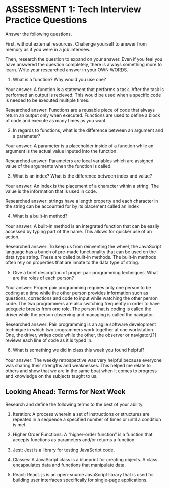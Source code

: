 # ASSESSMENT 1: Tech Interview Practice Questions
Answer the following questions.

First, without external resources. Challenge yourself to answer from memory as if you were in a job interview.

Then, research the question to expand on your answer. Even if you feel you have answered the question completely, there is always something more to learn. Write your researched answer in your OWN WORDS.

1. What is a function? Why would you use one?

  Your answer: A function is a statement that performs a task. After the task is performed an output is recieved. This would be used when a specific code is needed to be executed multiple times.

  Researched answer: Functions are a reusable piece of code that always return an output only when executed. Functions are used to define a block of code and execute as many times as you want. 



2. In regards to functions, what is the difference between an argument and a parameter?

  Your answer: A parameter is a placeholder inside of a function while an argument is the actual value inputed into the function.

  Researched answer: Parameters are local variables which are assigned value of the arguments when the function is called.



3. What is an index? What is the difference between index and value?

  Your answer: An index is the placement of a character within a string. The value is the information that is used in code. 

  Researched answer: strings have a length property and each character in the string can be accounted for by its placement called an index



4. What is a built-in method?

  Your answer: A built-in method is an integrated function that can be easily accessed by typing part of the name. This allows for quicker use of an action. 

  Researched answer: To keep us from reinventing the wheel, the JavaScript language has a bunch of pre-made functionality that can be used on the data type string. These are called built-in methods. The built-in methods often rely on properties that are innate to the data type of string.



5. Give a brief description of proper pair programming techniques. What are the roles of each person?

  Your answer: Proper pair programming requires only one person to be coding at a time while the other person provides information such as questions, corrections and code to input while watching the other person code. The two programmers are also switching frequently in order to have adequete breaks from one role. The person that is coding is called the driver while the person observing and managing is called the navigator. 

  Researched answer: Pair programming is an agile software development technique in which two programmers work together at one workstation. One, the driver, writes code while the other, the observer or navigator,[1] reviews each line of code as it is typed in.



6. What is something we did in class this week you found helpful?  

  Your answer: The weekly retrospective was very helpful because everyone was sharing their strengths and weaknesses. This helped me relate to others and show that we are in the same boat when it comes to progress and knowledge on the subjects taught to us. 



## Looking Ahead: Terms for Next Week

Research and define the following terms to the best of your ability.

1. Iteration: A process wherein a set of instructions or structures are repeated in a sequence a specified number of times or until a condition is met.

2. Higher Order Functions: A “higher-order function” is a function that accepts functions as parameters and/or returns a function.

3. Jest: Jest is a library for testing JavaScript code.

4. Classes: A JavaScript class is a blueprint for creating objects. A class encapsulates data and functions that manipulate data.

5. React: React. js is an open-source JavaScript library that is used for building user interfaces specifically for single-page applications.

